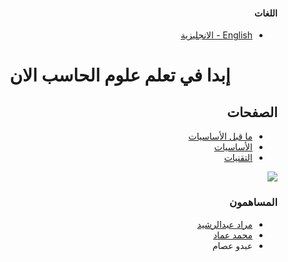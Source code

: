 <div dir='rtl'>

#### اللغات

<ul>

<li>
<a href='../../README.md'>
 English - الانجليزية
</a>
</li>
</ul>

<h1 align='center'>إبدا في تعلم علوم الحاسب الان
</h1>

## الصفحات

<ul>

<li>
<a href='./pre-fundamentals.md'>
ما قبل الأساسيات
</a>
</li>

<li>
<a href='./fundamentals.md'>
الأساسيات
</a>
</li>

<li>
<a href='./technologies.md'>
التقنيات
</a>
</li>

</ul>

<a href="https://hits.seeyoufarm.com" ><img src="https://hits.seeyoufarm.com/api/count/incr/badge.svg?url=https%3A%2F%2Fzelakolase.github.io%2FCSFundamentals.github.io%2F&count_bg=%2379C83D&title_bg=%23555555&icon=&icon_color=%23E7E7E7&title=Page+Views&edge_flat=true" dir='rtl'/></a>

### المساهمون

<ul>

<li>
<a href='https://github.com/Zelakolase'>
مراد عبدالرشيد 
</a>
</li>

<li>
<a href='https://github.com/Hulxv'>
محمد عماد
</a>
</li>

<li>
عبدو عصام
</li>

</ul>

</div>
